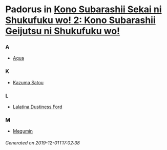 # Padorus in [Kono Subarashii Sekai ni Shukufuku wo! 2: Kono Subarashii Geijutsu ni Shukufuku wo!](https://myanimelist.net/anime/34626/Kono_Subarashii_Sekai_ni_Shukufuku_wo_2__Kono_Subarashii_Geijutsu_ni_Shukufuku_wo)

### A
* [Aqua](https://github.com/shadow578/Project-Padoru/blob/master/table-of-contents/characters/Aqua.md)

### K
* [Kazuma Satou](https://github.com/shadow578/Project-Padoru/blob/master/table-of-contents/characters/KazumaSatou.md)

### L
* [Lalatina Dustiness Ford](https://github.com/shadow578/Project-Padoru/blob/master/table-of-contents/characters/LalatinaDustinessFord.md)

### M
* [Megumin](https://github.com/shadow578/Project-Padoru/blob/master/table-of-contents/characters/Megumin.md)

###### Generated on 2019-12-01T17:02:38

